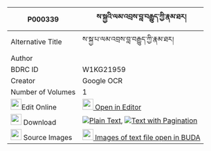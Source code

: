|P000339|ས་སྐྱའི་ལམ་འབྲས་བླ་བརྒྱུད་ཀྱི་རྣམ་ཐར། 
| --- | --- 
|Alternative Title |ས་སྐྱ་པ་ལམ་འབྲས་བླ་བརྒྱུད་ཀྱི་རྣམ་ཐར།
|Author | 
|BDRC ID | W1KG21959
|Creator | Google OCR
|Number of Volumes| 1
|<img width="25" src="https://img.icons8.com/color/25/000000/edit-property.png">Edit Online| [<img width="25" src="https://avatars.githubusercontent.com/u/45091458?s=200&v=4"> Open in Editor](http://editor.openpecha.org/P000339)
|<img width="25" src="https://img.icons8.com/fluent/48/000000/download-2.png"/>  Download | [![](https://img.icons8.com/color/20/000000/txt.png)Plain Text](https://github.com/Openpecha/P000339/releases/download/v1/sakya_i_lam_dre_lagyu_kyi_namt_plain_P000339.zip), [![](https://img.icons8.com/color/20/000000/txt.png)Text with Pagination](https://github.com/Openpecha/P000339/releases/download/v1/sakya_i_lam_dre_lagyu_kyi_namt_pages_P000339.zip)
|<img width="25" src="https://img.icons8.com/plasticine/100/000000/pictures-folder.png"/>  Source Images | [<img width="25" src="https://library.bdrc.io/icons/BUDA-small.svg"> Images of text file open in BUDA](https://library.bdrc.io/show/bdr:W1KG21959)